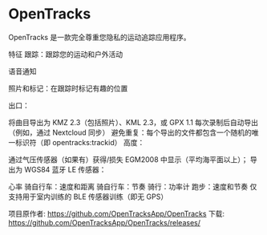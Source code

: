 # OpenTracks
OpenTracks 是一款完全尊重您隐私的运动追踪应用程序。


特征
 跟踪：跟踪您的运动和户外活动

 语音通知

 照片和标记：在跟踪时标记有趣的位置

 出口：

 将曲目导出为 KMZ 2.3（包括照片）、KML 2.3，或 GPX 1.1
 每次录制后自动导出（例如，通过 Nextcloud 同步）
 避免重复：每个导出的文件都包含一个随机的唯一标识符（即 opentracks:trackid）
 高度：

 通过气压传感器（如果有）获得/损失
 EGM2008 中显示（平均海平面以上）； 导出为 WGS84
 蓝牙 LE 传感器：

 心率
 骑自行车：速度和距离
 骑自行车：节奏
 骑行：功率计
 跑步：速度和节奏
 仅支持用于室内训练的 BLE 传感器训练（即无 GPS）


 项目原作者:
 https://github.com/OpenTracksApp/OpenTracks
 下载:
 https://github.com/OpenTracksApp/OpenTracks/releases/
